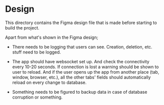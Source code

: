 # Design

This directory contains the Figma design file that is made before starting to build the project.

Apart from what's shown in the Figma design;

- There needs to be logging that users can see. Creation, deletion, etc. stuff need to be logged.

- The app should have websocket set up. And check the connectivity every 10-20 seconds. If connection is lost a warning should be shown to user to reload. And if the user opens up the app from another place (tab, window, browser, etc.), all the other tabs' fields should automatically reload on every change to database.

- Something needs to be figured to backup data in case of database corruption or something.
